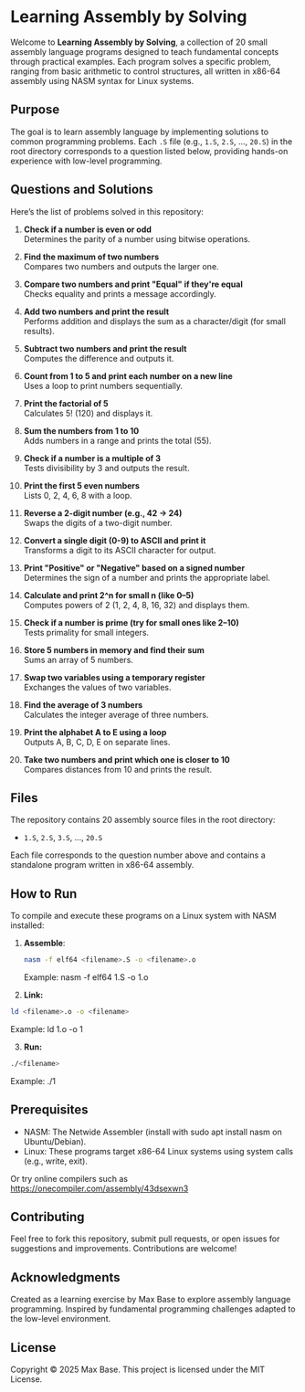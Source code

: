 # Learning Assembly by Solving

Welcome to **Learning Assembly by Solving**, a collection of 20 small assembly language programs designed to teach fundamental concepts through practical examples. Each program solves a specific problem, ranging from basic arithmetic to control structures, all written in x86-64 assembly using NASM syntax for Linux systems.

## Purpose

The goal is to learn assembly language by implementing solutions to common programming problems. Each `.S` file (e.g., `1.S`, `2.S`, ..., `20.S`) in the root directory corresponds to a question listed below, providing hands-on experience with low-level programming.

## Questions and Solutions

Here’s the list of problems solved in this repository:

1. **Check if a number is even or odd**  
   Determines the parity of a number using bitwise operations.

2. **Find the maximum of two numbers**  
   Compares two numbers and outputs the larger one.

3. **Compare two numbers and print "Equal" if they're equal**  
   Checks equality and prints a message accordingly.

4. **Add two numbers and print the result**  
   Performs addition and displays the sum as a character/digit (for small results).

5. **Subtract two numbers and print the result**  
   Computes the difference and outputs it.

6. **Count from 1 to 5 and print each number on a new line**  
   Uses a loop to print numbers sequentially.

7. **Print the factorial of 5**  
   Calculates 5! (120) and displays it.

8. **Sum the numbers from 1 to 10**  
   Adds numbers in a range and prints the total (55).

9. **Check if a number is a multiple of 3**  
   Tests divisibility by 3 and outputs the result.

10. **Print the first 5 even numbers**  
    Lists 0, 2, 4, 6, 8 with a loop.

11. **Reverse a 2-digit number (e.g., 42 → 24)**  
    Swaps the digits of a two-digit number.

12. **Convert a single digit (0-9) to ASCII and print it**  
    Transforms a digit to its ASCII character for output.

13. **Print "Positive" or "Negative" based on a signed number**  
    Determines the sign of a number and prints the appropriate label.

14. **Calculate and print 2^n for small n (like 0–5)**  
    Computes powers of 2 (1, 2, 4, 8, 16, 32) and displays them.

15. **Check if a number is prime (try for small ones like 2–10)**  
    Tests primality for small integers.

16. **Store 5 numbers in memory and find their sum**  
    Sums an array of 5 numbers.

17. **Swap two variables using a temporary register**  
    Exchanges the values of two variables.

18. **Find the average of 3 numbers**  
    Calculates the integer average of three numbers.

19. **Print the alphabet A to E using a loop**  
    Outputs A, B, C, D, E on separate lines.

20. **Take two numbers and print which one is closer to 10**  
    Compares distances from 10 and prints the result.

## Files

The repository contains 20 assembly source files in the root directory:
- `1.S`, `2.S`, `3.S`, ..., `20.S`

Each file corresponds to the question number above and contains a standalone program written in x86-64 assembly.

## How to Run

To compile and execute these programs on a Linux system with NASM installed:

1. **Assemble**:  
   ```bash
   nasm -f elf64 <filename>.S -o <filename>.o
   ```
   Example: nasm -f elf64 1.S -o 1.o

2. **Link:**

  ```bash
  ld <filename>.o -o <filename>
  ```
  Example: ld 1.o -o 1

3. **Run:**

  ```bash
  ./<filename>
  ```
  Example: ./1

## Prerequisites

- NASM: The Netwide Assembler (install with sudo apt install nasm on Ubuntu/Debian).
- Linux: These programs target x86-64 Linux systems using system calls (e.g., write, exit).

Or try online compilers such as https://onecompiler.com/assembly/43dsexwn3

## Contributing

Feel free to fork this repository, submit pull requests, or open issues for suggestions and improvements. Contributions are welcome!

## Acknowledgments

Created as a learning exercise by Max Base to explore assembly language programming. Inspired by fundamental programming challenges adapted to the low-level environment.

## License

Copyright © 2025 Max Base. This project is licensed under the MIT License.
